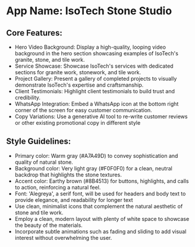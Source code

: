 # **App Name**: IsoTech Stone Studio

## Core Features:

- Hero Video Background: Display a high-quality, looping video background in the hero section showcasing examples of IsoTech's granite, stone, and tile work.
- Service Showcase: Showcase IsoTech's services with dedicated sections for granite work, stonework, and tile work.
- Project Gallery: Present a gallery of completed projects to visually demonstrate IsoTech's expertise and craftsmanship.
- Client Testimonials: Highlight client testimonials to build trust and credibility.
- WhatsApp Integration: Embed a WhatsApp icon at the bottom right corner of the screen for easy customer communication.
- Copy Variations: Use a generative AI tool to re-write customer reviews or other existing promotional copy in different style

## Style Guidelines:

- Primary color: Warm gray (#A7A49D) to convey sophistication and quality of natural stone.
- Background color: Very light gray (#F0F0F0) for a clean, neutral backdrop that highlights the stone textures.
- Accent color: Earthy brown (#8B4513) for buttons, highlights, and calls to action, reinforcing a natural feel.
- Font: 'Alegreya', a serif font, will be used for headers and body text to provide elegance, and readability for longer text
- Use clean, minimalist icons that complement the natural aesthetic of stone and tile work.
- Employ a clean, modern layout with plenty of white space to showcase the beauty of the materials.
- Incorporate subtle animations such as fading and sliding to add visual interest without overwhelming the user.